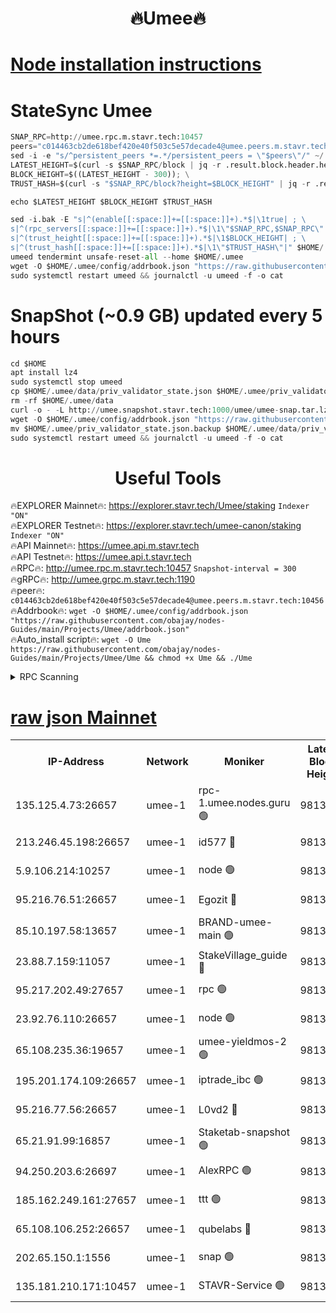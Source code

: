<h1 align="center"> 🔥Umee🔥</h1>


[Node installation instructions](https://github.com/obajay/nodes-Guides/tree/main/Projects/Umee)
=
# StateSync Umee
```python
SNAP_RPC=http://umee.rpc.m.stavr.tech:10457
peers="c014463cb2de618bef420e40f503c5e57decade4@umee.peers.m.stavr.tech:10456"
sed -i -e "s/^persistent_peers *=.*/persistent_peers = \"$peers\"/" ~/.umee/config/config.toml
LATEST_HEIGHT=$(curl -s $SNAP_RPC/block | jq -r .result.block.header.height); \
BLOCK_HEIGHT=$((LATEST_HEIGHT - 300)); \
TRUST_HASH=$(curl -s "$SNAP_RPC/block?height=$BLOCK_HEIGHT" | jq -r .result.block_id.hash)

echo $LATEST_HEIGHT $BLOCK_HEIGHT $TRUST_HASH

sed -i.bak -E "s|^(enable[[:space:]]+=[[:space:]]+).*$|\1true| ; \
s|^(rpc_servers[[:space:]]+=[[:space:]]+).*$|\1\"$SNAP_RPC,$SNAP_RPC\"| ; \
s|^(trust_height[[:space:]]+=[[:space:]]+).*$|\1$BLOCK_HEIGHT| ; \
s|^(trust_hash[[:space:]]+=[[:space:]]+).*$|\1\"$TRUST_HASH\"|" $HOME/.umee/config/config.toml
umeed tendermint unsafe-reset-all --home $HOME/.umee
wget -O $HOME/.umee/config/addrbook.json "https://raw.githubusercontent.com/obajay/nodes-Guides/main/Projects/Umee/addrbook.json"
sudo systemctl restart umeed && journalctl -u umeed -f -o cat
```
# SnapShot (~0.9 GB) updated every 5 hours
```python
cd $HOME
apt install lz4
sudo systemctl stop umeed
cp $HOME/.umee/data/priv_validator_state.json $HOME/.umee/priv_validator_state.json.backup
rm -rf $HOME/.umee/data
curl -o - -L http://umee.snapshot.stavr.tech:1000/umee/umee-snap.tar.lz4 | lz4 -c -d - | tar -x -C $HOME/.umee --strip-components 2
wget -O $HOME/.umee/config/addrbook.json "https://raw.githubusercontent.com/obajay/nodes-Guides/main/Projects/Umee/addrbook.json"
mv $HOME/.umee/priv_validator_state.json.backup $HOME/.umee/data/priv_validator_state.json
sudo systemctl restart umeed && journalctl -u umeed -f -o cat
```
 <h1 align="center"> Useful Tools</h1>

🔥EXPLORER Mainnet🔥:      https://explorer.stavr.tech/Umee/staking             `Indexer "ON"` \
🔥EXPLORER Testnet🔥:        https://explorer.stavr.tech/umee-canon/staking      `Indexer "ON"` \
🔥API Mainnet🔥:                   https://umee.api.m.stavr.tech \
🔥API Testnet🔥:                     https://umee.api.t.stavr.tech \
🔥RPC🔥:                                   http://umee.rpc.m.stavr.tech:10457                     `Snapshot-interval = 300` \
🔥gRPC🔥:                              http://umee.grpc.m.stavr.tech:1190 \
🔥peer🔥:                     `c014463cb2de618bef420e40f503c5e57decade4@umee.peers.m.stavr.tech:10456` \
🔥Addrbook🔥:    ```wget -O $HOME/.umee/config/addrbook.json "https://raw.githubusercontent.com/obajay/nodes-Guides/main/Projects/Umee/addrbook.json"``` \
🔥Auto_install script🔥: ```wget -O Ume https://raw.githubusercontent.com/obajay/nodes-Guides/main/Projects/Umee/Ume && chmod +x Ume && ./Ume```

<details>
<summary>RPC Scanning</summary>

<h2 align="center"> We scan nodes in real time every 4 hours. And we provide the final result of RPC endpoints.
We cannot influence the operation of these nodes in any way. </h2>


```python
If Voting Power is higher than 0 --> then the Node is a validator of the network and may be subject to attack and be a potential threat to the chain.
```
```python
We marked such validators with a red symbol
```

</details>

[raw json Mainnet](https://rpc-check.umeem.stavr.tech/umeem/rpc-umeem-result.json)
=



<table><tr><th>IP-Address</th><th>Network</th><th>Moniker</th><th>Latest Block Height</th><th>Earliest Block Height</th><th>Catching Up</th><th>Tx Index</th><th>Voting Power</th><th>Scan Time</th></tr><tr><td>135.125.4.73:26657</td><td>umee-1</td><td>rpc-1.umee.nodes.guru 🟢</td><td>9813771</td><td>5167386</td><td>False</td><td>on</td><td>0</td><td>2023-12-23T20:44:33.865836469UTC</td></tr><tr><td>213.246.45.198:26657</td><td>umee-1</td><td>id577 🔴</td><td>9813756</td><td>7100001</td><td>False</td><td>on</td><td>35108337</td><td>2023-12-23T20:43:06.510952901UTC</td></tr><tr><td>5.9.106.214:10257</td><td>umee-1</td><td>node 🟢</td><td>9813766</td><td>7942001</td><td>False</td><td>on</td><td>0</td><td>2023-12-23T20:44:04.431441576UTC</td></tr><tr><td>95.216.76.51:26657</td><td>umee-1</td><td>Egozit 🔴</td><td>9813771</td><td>8262001</td><td>False</td><td>off</td><td>38020924</td><td>2023-12-23T20:44:33.410553110UTC</td></tr><tr><td>85.10.197.58:13657</td><td>umee-1</td><td>BRAND-umee-main 🟢</td><td>9813760</td><td>8427832</td><td>False</td><td>on</td><td>0</td><td>2023-12-23T20:43:25.974810853UTC</td></tr><tr><td>23.88.7.159:11057</td><td>umee-1</td><td>StakeVillage_guide 🔴</td><td>9813765</td><td>9137726</td><td>False</td><td>on</td><td>1407088</td><td>2023-12-23T20:43:58.812793258UTC</td></tr><tr><td>95.217.202.49:27657</td><td>umee-1</td><td>rpc 🟢</td><td>9813764</td><td>9440090</td><td>False</td><td>on</td><td>0</td><td>2023-12-23T20:43:54.126648223UTC</td></tr><tr><td>23.92.76.110:26657</td><td>umee-1</td><td>node 🟢</td><td>9813779</td><td>9468001</td><td>False</td><td>on</td><td>0</td><td>2023-12-23T20:45:16.804015472UTC</td></tr><tr><td>65.108.235.36:19657</td><td>umee-1</td><td>umee-yieldmos-2 🟢</td><td>9813749</td><td>9575548</td><td>False</td><td>on</td><td>0</td><td>2023-12-23T20:42:25.070329918UTC</td></tr><tr><td>195.201.174.109:26657</td><td>umee-1</td><td>iptrade_ibc 🟢</td><td>9813761</td><td>9686001</td><td>False</td><td>on</td><td>0</td><td>2023-12-23T20:43:32.737513017UTC</td></tr><tr><td>95.216.77.56:26657</td><td>umee-1</td><td>L0vd2 🔴</td><td>9813774</td><td>9713774</td><td>False</td><td>off</td><td>37159396</td><td>2023-12-23T20:44:51.185010881UTC</td></tr><tr><td>65.21.91.99:16857</td><td>umee-1</td><td>Staketab-snapshot 🟢</td><td>9813761</td><td>9721001</td><td>False</td><td>off</td><td>0</td><td>2023-12-23T20:43:35.197572259UTC</td></tr><tr><td>94.250.203.6:26697</td><td>umee-1</td><td>AlexRPC 🟢</td><td>9813759</td><td>9722001</td><td>False</td><td>on</td><td>0</td><td>2023-12-23T20:43:21.635387437UTC</td></tr><tr><td>185.162.249.161:27657</td><td>umee-1</td><td>ttt 🟢</td><td>9813764</td><td>9733423</td><td>False</td><td>on</td><td>0</td><td>2023-12-23T20:43:54.483068833UTC</td></tr><tr><td>65.108.106.252:26657</td><td>umee-1</td><td>qubelabs 🔴</td><td>9813760</td><td>9761001</td><td>False</td><td>on</td><td>36501690</td><td>2023-12-23T20:43:26.297549228UTC</td></tr><tr><td>202.65.150.1:1556</td><td>umee-1</td><td>snap 🟢</td><td>9813766</td><td>9808392</td><td>False</td><td>on</td><td>0</td><td>2023-12-23T20:44:02.104148859UTC</td></tr><tr><td>135.181.210.171:10457</td><td>umee-1</td><td>STAVR-Service 🟢</td><td>9813772</td><td>9811267</td><td>False</td><td>on</td><td>0</td><td>2023-12-23T20:44:40.551970612UTC</td></tr></table>
